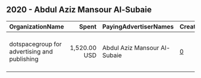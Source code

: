## 2020 - Abdul Aziz Mansour Al-Subaie 
|OrganizationName|Spent|PayingAdvertiserNames|CreativeUrls|Impressions|Genders|AgeBrackets|CountryCodes|BillingAddresses|CandidateBallotInformation|
|:---|---:|:---|:---|---:|:---|:---|:---|:---|:---|
|dotspacegroup for advertising and publishing|1,520.00 USD|Abdul Aziz Mansour Al-Subaie|[0](https://www.snap.com/political-ads/asset/fdfad1d7b6e7f39390771c437fe3d7b78044cee3d3f511574ffc1f53b828a7a9?mediaType=jpg)|1,106,913||21+|kuwait|"Media City, Knowledge Village, Choueiri Group Building,Dubai,251589 - Dubai - U.A.E,AE"|Abdul Aziz Mansour Al Subaie|
